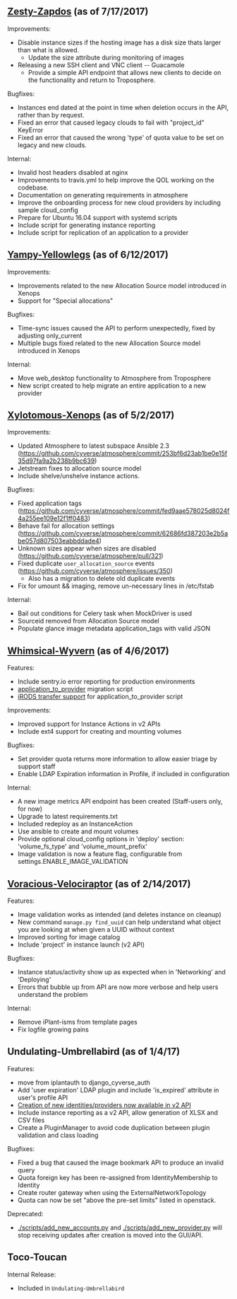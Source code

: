 ## [Zesty-Zapdos](https://github.com/cyverse/atmosphere/milestone/13?closed=1) (as of 7/17/2017)

Improvements:
 - Disable instance sizes if the hosting image has a disk size thats larger than what is allowed.
   - Update the size attribute during monitoring of images
 - Releasing a new SSH client and VNC client -- Guacamole
   - Provide a simple API endpoint that allows new clients to decide on the functionality and return to Troposphere.

Bugfixes:
 - Instances end dated at the point in time when deletion occurs in the API, rather than by request.
 - Fixed an error that caused legacy clouds to fail with "project_id" KeyError
 - Fixed an error that caused the wrong 'type' of quota value to be set on legacy and new clouds.

Internal:
 - Invalid host headers disabled at nginx
 - Improvements to travis.yml to help improve the QOL working on the codebase.
 - Documentation on generating requirements in atmosphere
 - Improve the onboarding process for new cloud providers by including sample cloud_config
 - Prepare for Ubuntu 16.04 support with systemd scripts
 - Include script for generating instance reporting
 - Include script for replication of an application to a provider


## [Yampy-Yellowlegs](https://github.com/cyverse/atmosphere/milestone/12?closed=1) (as of 6/12/2017)

Improvements:
 - Improvements related to the new Allocation Source model introduced in Xenops
 - Support for "Special allocations"


Bugfixes:
 - Time-sync issues caused the API to perform unexpectedly, fixed by adjusting only_current
 - Multiple bugs fixed related to the new Allocation Source model introduced in Xenops

Internal:
 - Move web_desktop functionality to Atmosphere from Troposphere
 - New script created to help migrate an entire application to a new provider

## [Xylotomous-Xenops](https://github.com/cyverse/atmosphere/milestone/11?closed=1) (as of 5/2/2017)
 
Improvements:
 - Updated Atmosphere to latest subspace Ansible 2.3 (https://github.com/cyverse/atmosphere/commit/253bf6d23ab1be0e15f35d97fa9a2b238b9bc639)
 - Jetstream fixes to allocation source model
 - Include shelve/unshelve instance actions.

 
Bugfixes:
 - Fixed application tags (https://github.com/cyverse/atmosphere/commit/fed9aae578025d8024f4a255ee109e12f1ff0483)
 - Behave fail for allocation settings (https://github.com/cyverse/atmosphere/commit/62686fd387203e2b5abe057d807503eabbddade4)
 - Unknown sizes appear when sizes are disabled (https://github.com/cyverse/atmosphere/pull/321)
 - Fixed duplicate `user_allocation_source` events (https://github.com/cyverse/atmosphere/issues/350)
   - Also has a migration to delete old duplicate events
 - Fix for umount && imaging, remove un-necessary lines in /etc/fstab
 
Internal:
 - Bail out conditions for Celery task when MockDriver is used
 - Sourceid removed from Allocation Source model
 - Populate glance image metadata application_tags with valid JSON
 
 

## [Whimsical-Wyvern](https://github.com/cyverse/atmosphere/milestone/10?closed=1) (as of 4/6/2017)

Features:
  - Include sentry.io error reporting for production environments
  - [application_to_provider](https://github.com/cyverse/atmosphere/pull/284) migration script
  - [iRODS transfer support](https://github.com/cyverse/atmosphere/pull/318) for application_to_provider script

Improvements:
  - Improved support for Instance Actions in v2 APIs
  - Include ext4 support for creating and mounting volumes

Bugfixes:
  - Set provider quota returns more information to allow easier triage by support staff
  - Enable LDAP Expiration information in Profile, if included in configuration

Internal:
  - A new image metrics API endpoint has been created (Staff-users only, for now)
  - Upgrade to latest requirements.txt
  - Included redeploy as an InstanceAction
  - Use ansible to create and mount volumes
  - Provide optional cloud_config options in 'deploy' section: 'volume_fs_type' and 'volume_mount_prefix'
  - Image validation is now a feature flag, configurable from settings.ENABLE_IMAGE_VALIDATION

## [Voracious-Velociraptor](https://github.com/cyverse/atmosphere/milestone/9?closed=1) (as of 2/14/2017)

Features:
  - Image validation works as intended (and deletes instance on cleanup)
  - New command `manage.py find_uuid` can help understand what object you are looking at when given a UUID without context
  - Improved sorting for image catalog
  - Include 'project' in instance launch (v2 API)

Bugfixes:
  - Instance status/activity show up as expected when in 'Networking' and 'Deploying'
  - Errors that bubble up from API are now more verbose and help users understand the problem

Internal:
  - Remove iPlant-isms from template pages
  - Fix logfile growing pains

## Undulating-Umbrellabird (as of 1/4/17)

Features:
  - move from iplantauth to django_cyverse_auth
  - Add 'user expiration' LDAP plugin and include 'is_expired' attribute in user's profile API
  - [Creation of new identities/providers now available in v2 API](https://github.com/cyverse/atmosphere/pull/222)
  - Include instance reporting as a v2 API, allow generation of XLSX and CSV files
  - Create a PluginManager to avoid code duplication between plugin validation and class loading

Bugfixes:
  - Fixed a bug that caused the image bookmark API to produce an invalid query
  - Quota foreign key has been re-assigned from IdentityMembership to Identity
  - Create router gateway when using the ExternalNetworkTopology
  - Quota can now be set "above the pre-set limits" listed in openstack.

Deprecated:
  - [./scripts/add_new_accounts.py](./scripts/add_new_accounts.py) and [./scripts/add_new_provider.py](./scripts/add_new_provider.py) will stop receiving updates after creation is moved into the GUI/API.

## Toco-Toucan

Internal Release:
  - Included in `Undulating-Umbrellabird`
